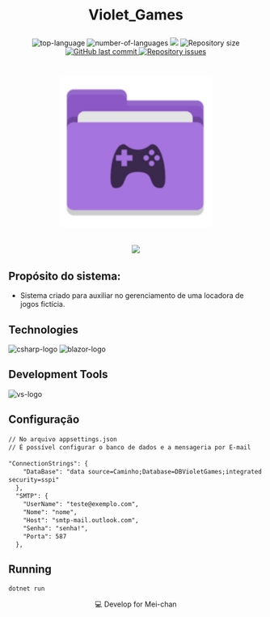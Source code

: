 # <p align=center>Violet_Games</p>


<p align="center" display="inline-block">
  <img src="https://img.shields.io/github/languages/top/melissa-mfs/Violet_Games" alt="top-language"/>
  <img src="https://img.shields.io/github/languages/count/melissa-mfs/Violet_Games.svg" alt="number-of-languages"/>
  <a href="https://www.codacy.com/gh/melissa-mfs/Violet_Games/dashboard?utm_source=github.com&amp;utm_medium=referral&amp;utm_content=melissa-mfs/article-model&amp;utm_campaign=Badge_Grade"><img src="https://app.codacy.com/project/badge/Grade/a148a172d5b6471098a0f0166b08e542"/></a>
  <img alt="Repository size" src="https://img.shields.io/github/repo-size/melissa-mfs/Violet_Games.svg">
  <a href="https://github.com/melissa-mfs/Violet_Games/commits/master">
    <img alt="GitHub last commit" src="https://img.shields.io/github/last-commit/melissa-mfs/Violet_Games.svg">
  </a>

   <a href="https://github.com/melissa-mfs/Violet_Games">
    <img alt="Repository issues" src="https://img.shields.io/github/issues/melissa-mfs/Violet_Games.svg">
  </a>

# <p align=center><img src="/lib/img/icon.png" width=300></p>
<p align="center">
   <img src="http://img.shields.io/static/v1?label=STATUS&message=EM%20DESENVOLVIMENTO&color=RED&style=for-the-badge"/>
</p>

## Propósito do sistema:
 - Sistema criado para auxiliar no gerenciamento de uma locadora de jogos fictícia.
 
 ## Technologies

<p display="inline-block">
  <img width="48" src="https://www.freeiconspng.com/uploads/c-logo-icon-18.png" alt="csharp-logo"/>
  <img width="48" src="https://upload.wikimedia.org/wikipedia/commons/d/d0/Blazor.png" alt="blazor-logo"/>
</p>
                                                                                                  
## Development Tools

<p display="inline-block">
  <img width="48" src="https://static.wikia.nocookie.net/logopedia/images/e/ec/Microsoft_Visual_Studio_2022.svg" alt="vs-logo"/>
</p>

## Configuração

```console
// No arquivo appsettings.json
// É possível configurar o banco de dados e a mensageria por E-mail

"ConnectionStrings": {
    "DataBase": "data source=Caminho;Database=DBVioletGames;integrated security=sspi"
  },
  "SMTP": {
    "UserName": "teste@exemplo.com",
    "Nome": "nome",
    "Host": "smtp-mail.outlook.com",
    "Senha": "senha!",
    "Porta": 587
  },
```

## Running

```console
dotnet run
```

<p align=center>💻 Develop for Mei-chan</p>

